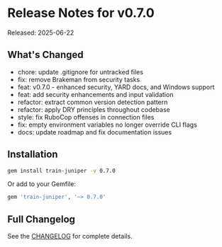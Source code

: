 # Release Notes for v0.7.0

Released: 2025-06-22

## What's Changed

- chore: update .gitignore for untracked files
- fix: remove Brakeman from security tasks
- feat: v0.7.0 - enhanced security, YARD docs, and Windows support
- feat: add security enhancements and input validation
- refactor: extract common version detection pattern
- refactor: apply DRY principles throughout codebase
- style: fix RuboCop offenses in connection files
- fix: empty environment variables no longer override CLI flags
- docs: update roadmap and fix documentation issues

## Installation

```bash
gem install train-juniper -v 0.7.0
```

Or add to your Gemfile:

```ruby
gem 'train-juniper', '~> 0.7.0'
```

## Full Changelog

See the [CHANGELOG](../../CHANGELOG.md) for complete details.
